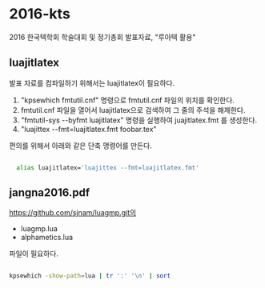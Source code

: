 # 2016-kts
2016 한국텍학회 학술대회 및 정기총회 발표자료, "루아텍 활용"

luajitlatex
-----------
발표 자료를 컴파일하기 위해서는 luajitlatex이 필요하다.

1. "kpsewhich fmtutil.cnf" 명령으로 fmtutil.cnf 파일의 위치를 확인한다.
1. fmtutil.cnf 파일을 열어서 luajitlatex으로 검색하여 그 줄의 주석을 해제한다.
1. "fmtutil-sys --byfmt luajitlatex" 명령을 실행하여 juajitlatex.fmt 를 생성한다.
1. "luajittex --fmt=luajitlatex.fmt foobar.tex"

편의를 위해서 아래와 같은 단축 명령어를 만든다.

```bash

  alias luajitlatex='luajittex --fmt=luajitlatex.fmt'
```

jangna2016.pdf
--------------
https://github.com/sjnam/luagmp.git의

* luagmp.lua
* alphametics.lua

파일이 필요하다.

```bash

kpsewhich -show-path=lua | tr ':' '\n' | sort
```

